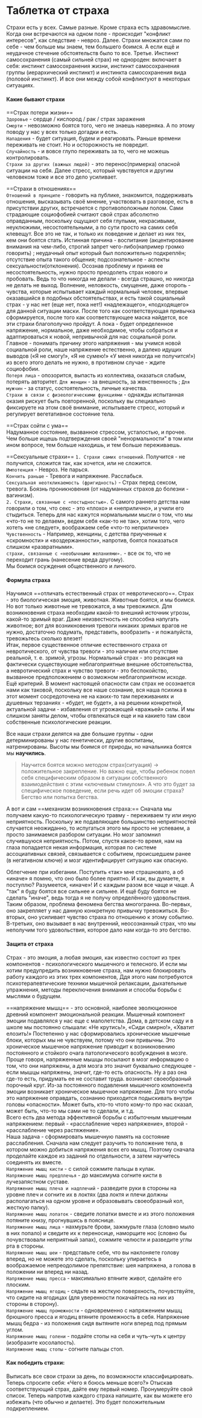 # Таблетка от страха

Страхи есть у всех. Самые разные.
Кроме страха есть здравомыслие. Когда они встречаются на одном поле - происходит "конфликт интересов", как следствие - невроз.  Далее. Страхи множатся сами по себе - чем больше мы знаем, тем большего боимся. А если ещё и неудачное стечение обстоятельств было то все.
Третье. Инстинкт самосохранения (самый сильней страх) не однороден: включает в себя: инстинкт самосохранения жизни, инстинкт самосохранения группы (иерархический инстинкт) и инстинкта самосохранения вида (половой инстинкт). И все они между собой конфликтуют в некоторых ситуациях.

#### Какие бывают страхи
==Страх потери жизни==  
```Здоровье``` - сердце / кислород / рак / страх заражения  
```Смерти``` - невозможно боятся того, чего не знаешь наверняка. А по этому поводу у нас у всех только догадки и есть.  
```Нападения``` - будет ситуация, будем и реагировать. Раньше времени переживать не стоит. Но и осторожность не повредит.  
```Случайность``` - и вовсе глупо переживать за то, чего не можешь контролировать.  
```Страхи за других (важных людей)``` - это перенос(примерка) опасной ситуации на себя. Далее стресс, который чувствуется и другим человеком тоже и все это дело усиливает.  

==Страхи в отношениях==  
```Отношений в принципе``` - говорить на публике, знакомится, поддерживать отношения, высказывать своё мнение, участвовать в разговоре, есть в присутствии других, встречается с противоположным полом. Сами страдающие социофобией считают свой страх абсолютно оправданным, поскольку ощущают себя глупыми, некрасивыми, неуклюжими, несостоятельными, а по сути просто на самих себя клевещут. Все это не так, и только их поведение и делает из них тех, кем они боятся стать.  Истинная причина - воспитание (акцентирование внимания на чем-либо, строгий запрет чего-либо(например громко говорить) ; неудачный опыт который был положительно подкреплён; отсутствие опыта такого общения; подсознательное - аспекты сексуальности(отклонения). Осознав проблему и приняв ее несостоятельность, нужно просто преодолеть страх нового и пробовать. Ведь то что никогда не делали - всегда страшно, но никогда не делать не выход. Волнение, неловкость, смущение, даже оторопь - чувства, которые испытывает каждый нормальный человек, впервые оказавшийся в подобных обстоятельствах, и есть такой социальный страх - у нас нет (еще нет, пока нет!) «надлежащего», «подходящего» для данной ситуации маски. После того как соответствующая привычка сформируется, после того как соответствующее маска найдется, все эти страхи благополучно пройдут. А пока - будет определенное напряжение, нормальное, даже необходимое, чтобы собраться и адаптироваться к новой, непривычной для нас социальной роли. Главное - понимать причину этого напряжения - мы учимся новой социальной роли, наше напряжение естественно, а далеко идущих выводов («Я не смогу!», «Я не сумею!» «У меня никогда не получится!») из всего этого делать не нужно, в противном случае - ждите социофобии.  
```Потеря лица``` - опозорится, выпасть из коллектива, оказаться слабым, потерять авторитет. ```Для женщин``` - за внешность, за женственность ; ```Для мужчин``` - за статус, состоятельность, личные качества.  
```Страхи в связи с физеологическими функциями``` - однажды испытанная оказия рискует быть повторенной, поскольку вы специально фиксируете на этом своё внимание, испытываете стресс, который и регулирует вегетативное состояние тела.  

==Страх сойти с ума==  
Надуманное состояние, вызванное стрессом, усталостью, и прочее. Чем больше ищешь подтверждения своей "ненормальности" в том или ином вопросе, тем больше находишь, и тем больше переживаешь.  

==Сексуальные страхи==
`1. Страхи самих отношений`. Получится - не получится, сложится так, как хочется, или не сложится.  
`Импотенция` - Невроз. Не парься.  
`Кончить раньше` - Тревога и напряжение. Расслабься.  
`Сексуальная неоткликаемость (фригидность)` - Страх перед сексом, тревога. Боязнь проникновения (от надуманных страхов до болезни - вагинизм).  
`2. Страхи, связанные с «постыдностью».`  С самого раннего детства нам говорили о том, что секс - это «плохо» и «неприлично», и учили его стыдиться. Теперь для нас кажутся нормальными мысли о том, что мы «что-то не то делаем», ведем себя «как-то не так», хотим того, чего хотеть «не следует», воображаем себе «что-то неприличное»  
`Чувственность` - Например, женщины, с детства приученные к «скромности» и «воздержанности», напротив, боятся показаться слишком «развратными».  
`страхи, связанные с «необычными желаниями».` - все ок то, что не переходит грань (нанесение вреда другому).  
Мы боимся осуждения общественного и личного.


#### Формула страха
Научимся ==отличать естественный страх от невротического==. Страх - это биологическая эмоция, животная. Животные боятся, и мы боимся. Но вот только животные не тревожатся, а мы тревожимся. Для возникновения страха необходим какой-то внешний источник угрозы, какой-то зримый враг. Даже неизвестность не способна напугать животное; вот для возникновения тревоги никаких зримых врагов не нужно, достаточно подумать, представить, вообразить - и пожалуйста, тревожьтесь сколько влезет!  
Итак, первое существенное отличие естественного страха от невротического, от чувства тревоги - это наличие или отсутствие реальной, т. е. зримой, угрозы. Нормальный страх - это реакция на фактически существующие неблагоприятные внешние обстоятельства, а невротический страх и чувство тревоги - это беспокойство, вызванное предположением о возможном неблагоприятном исходе.
Ещё критерий. В момент настоящей опасности сам страх не осознается нами как таковой, поскольку все наше сознание, вся наша психика в этот момент сосредоточена не на каких-то там переживаниях и душевных терзаниях - «будет, не будет», а на решении конкретной, актуальной задачи - избавления от угрожающей «вражьей» силы. И мы слишком заняты делом, чтобы отвлекаться еще и на какието там свои собственные психологические реакции.

Все наши страхи делятся на две большие группы - одни детерминированы у нас генетически, другие воспитаны, натренированы. Высоты мы боимся от природы, но начальника боятся мы **научились**.

>Научится боятся можно методом страх(ситуация) -> положительное закрепление. Но важно еще, чтобы ребенок повел себя специфическим образом в ситуации собственного взаимодействия с этим «ключевым стимулом». А что это будет за специфическое поведение, если речь идет об эмоции страха? Бегство или попытка бегства.

А вот и сам ==механизм возникновения страха:== Сначала мы получаем какую-то психологическую травму - переживаем ту или иную неприятность. Поскольку же подавляющее большинство неприятностей случается неожиданно, то испугаться этого мы просто не успеваем, а просто занимаемся разбором ситуации. Но мозг запомнил случившуюся неприятность. Потом, спустя какое-то время, нам на глаза попадается некая информация, которая по системе ассоциативных связей, связывается с событием, происшедшем ранее (в негативном ключе) и мозг идентифицирует ситуацию как опасную. 

Облегчение при избегании.
Поступить «так» мне страшновато, а об «иначе» я помню, что оно было более приятно. И как, вы думаете, я поступлю? Разумеется, «иначе»! И с каждым разом все чаще и чаще. А "так" я буду боятся все сильнее и сильнее. И ещё буду боятся не сделать "иначе", ведь тогда я не получу определённого удовольствия.
Таким образом, проблема феномена бегства многогранна. Во-первых, оно закрепляет у нас данную конкретную привычку тревожиться. Во-вторых, оно усиливает чувство страха по отношению к этому событию. В-третьих, оно вызывает в нас внутренний, неосознанный страх, что мы неполучим того удовольствия, которое дало нам когда-то это бегство.

#### Защита от страха
Страх - это эмоция, а любая эмоция, как известно состоит из трех компонентов - психологического мышечного и телесного. И если мы хотим предупредить возникновение страха, нам нужно блокировать работу каждого из этих трех компонентов, Ддя этого нам потребуются психотерапевтические техники мышечной релаксации, дыхательные упражнения, методы переключения внимания и способы борьбы с мыслями о будущем.

==напряжение мышц== - это основной, наиболее эволюционное древний компонент эмоциональной реакции. Мышечный компонент эмоции подавлялся у нас еще с малолетства. Дома, в детском саду и в школе мы постоянно слышали: «Не крутись!», «Сиди смирно!», «Хватит елозить!» Постепенно у нас сформировались хронические мышечные блоки, которых мы не чувствуем, потому что они привычны. Это хроническое мышечное напряжение приводит к возникновению постоянного и стойкого очага патологического возбуждения в мозге. Проще говоря, напряженные мышцы посылают в мозг информацию о том, что они напряжены, а для мозга это значит буквально следующее - если мышцы напряжены, значит, где-то есть опасность. Ну а раз она где-то есть, придумать ее не составит труда. возникает своеобразный порочный круг. Из-за постоянного подавления мышечного компонента эмоции возникает хроническое мышечное напряжение. Для того чтобы это напряжение оправдать, сознанию приходится подыскивать внутри головы «опасности». Может быть, кто-то чтото кому-то про нас сказал, может быть, что-то мы сами не то сделали, и т.д.  
Всего есть два метода эффективной борьбы с избыточным мышечным напряжением: первый - «расслабление через напряжение», второй - «расслабление через растяжение».  
Наша задача - сформировать мышечную память на состояние расслабления. Сначала нам следует разучить то положение тела, в котором можно добиться напряжения всех его мышц. Поэтому сначала проделайте каждое из заданий по отдельности, а затем научитесь соединять их вместе.  
`Напряжение мышц кисти` - с силой сожмите пальцы в кулак.  
`Напряжение мышц предплечья` - до максимума согните кисти в лучезапястном суставе.  
`Напряжение мышц плеча и надплечий` - разведите руки в стороны на уровне плеч и согните их в локтях (два локтя и плечи должны располагаться на одном уровне и образовывать своеобразный кол, жесткую палку).  
`Напряжение мышц лопаток` - сведите лопатки вместе и из этого положения потяните книзу, прогнувшись в пояснице.  
`Напряжение мышц лица` - нахмурьте брови, зажмурьте глаза (словно мыло в них попало) и сведите их к переносице, наморщите нос (словно бы почувствовали неприятный запах), сожмите челюсти и разведите углы рта в стороны.  
`Напряжение мышц шеи` - представьте себе, что вы наклоняете голову вперед, но не можете это сделать, поскольку упираетесь в воображаемое непреодолимое препятствие: шея напряжена, а голова в положении ни вперед ни назад.  
`Напряжение мышц пресса` - максимально втяните живот, сделайте его плоским.  
`Напряжение мышц ягодиц` - сядьте на жесткую поверхность, почувствуйте, что сидите на ягодицах (для уверенности покачайтесь на них из стороны в сторону).  
`Напряжение мышц промежности` - одновременно с напряжением мышц брюшного пресса и ягодиц втяните промежность в себя. Напряжение мышц бедра - из положения сидя вытяните ноги вперед под прямым углом.  
`Напряжение мышц голени` - подайте стопы на себя и чуть-чуть к центру (изобразите косолапость).  
`Напряжение мышц стопы` - согните пальцы стоп.  










#### Как победить страхи:
Выписать все свои страхи за день, по возможности классифицировать. Теперь спросите себя: «Чего я боюсь меньше всего?» Отыскав соответствующий страх, дайте ему первый номер. Пронумеруйте свой список. Теперь напротив каждого страха напишите, как вы можете его избежать (что обычно и делаете). Это будет положительным подкреплением.